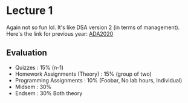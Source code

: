 # Lecture 1
Again not so fun lol. It's like DSA version 2 (in terms of management). Here's the link for previous year: [ADA2020](https://sites.google.com/iiitd.ac.in/ada2020/lectures)

## Evaluation
- Quizzes : 15% (n-1)
- Homework Assignments (Theory) : 15% (group of two)
- Programming Assignments : 10% (Foobar, No lab hours, Individual)
- Midsem : 30%
- Endsem : 30% Both theory

